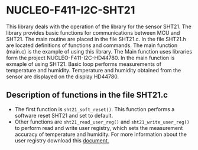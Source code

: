 # NUCLEO-F411-I2C-SHT21
This library deals with the operation of the library for the sensor SHT21. The library provides basic functions for communications between MCU and SHT21. The main routine are placed in the file SHT21.c. In the file SHT21.h are located definitions of functions and commands. The main function (main.c) is the example of using this library. The Main function uses libraries form the project NUCLEO-F411-I2C-HD44780. In the main function is exmaple of using SHT21. Basic loop performs measurements of temperature and humidity. Temperature and humidity obtained from the sensor are displayed on the display HD44780.

## Description of functions in the file SHT21.c
* The first function is `sht21_soft_reset()`. This function performs a software reset SHT21 and set to default.
* Other functions are `sht21_read_user_reg()` and `sht21_write_user_reg()` to perform read and write user registry, which sets the measurement accuracy of temperature and humidity. For more information about the user registry download this [document.](https://www.sensirion.com/fileadmin/user_upload/customers/sensirion/Dokumente/Humidity_Sensors/Sensirion_Humidity_Sensors_SHT21_Datasheet_V4.pdf) 
